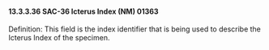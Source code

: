 #### 13.3.3.36 SAC-36 Icterus Index (NM) 01363

Definition: This field is the index identifier that is being used to describe the Icterus Index of the specimen.
